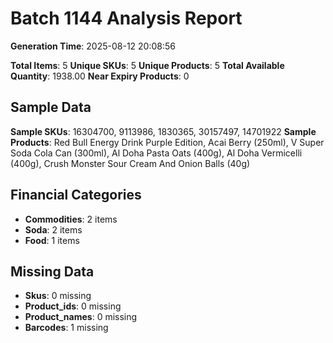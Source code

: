 # Batch 1144 Analysis Report

**Generation Time**: 2025-08-12 20:08:56

**Total Items**: 5
**Unique SKUs**: 5
**Unique Products**: 5
**Total Available Quantity**: 1938.00
**Near Expiry Products**: 0

## Sample Data
**Sample SKUs**: 16304700, 9113986, 1830365, 30157497, 14701922
**Sample Products**: Red Bull Energy Drink Purple Edition, Acai Berry (250ml), V Super Soda Cola Can (300ml), Al Doha Pasta Oats (400g), Al Doha Vermicelli (400g), Crush Monster Sour Cream And Onion Balls (40g)

## Financial Categories
- **Commodities**: 2 items
- **Soda**: 2 items
- **Food**: 1 items

## Missing Data
- **Skus**: 0 missing
- **Product_ids**: 0 missing
- **Product_names**: 0 missing
- **Barcodes**: 1 missing
